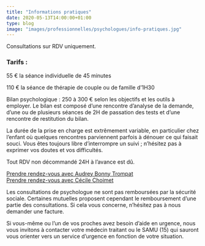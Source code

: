 ```yaml
---
title: "Informations pratiques"
date: 2020-05-13T14:00:00+01:00
type: blog
image: "images/professionnelles/psychologues/info-pratiques.jpg"
---
```


Consultations sur RDV uniquement.

### Tarifs :

55 € la séance individuelle de 45 minutes

<!--more-->

110 € la séance de thérapie de couple ou de famille d’1H30

Bilan psychologique : 250 à 300 € selon les objectifs et les outils à employer. Le bilan est composé d’une rencontre d’analyse de la demande, d’une ou de plusieurs séances de 2H de passation des tests et d’une rencontre de restitution du bilan.

La durée de la prise en charge est extrêmement variable, en particulier chez l’enfant où quelques rencontres parviennent parfois à dénouer ce qui faisait souci. Vous êtes toujours libre d’interrompre un suivi ; n’hésitez pas à exprimer vos doutes et vos difficultés.

Tout RDV non décommandé 24H à l’avance est dû.

<a class="" href="https://www.doctolib.fr/psychologue/lyon/audrey-bonny-trompat" title="Prendre rendez-vous" target="_blank"><i class="fa fa-calendar"></i> Prendre rendez-vous avec Audrey Bonny Trompat</a>
<br>
<a class="" href="https://www.doctolib.fr/psychologue/lyon/cecile-choimet" title="Prendre rendez-vous" target="_blank"><i class="fa fa-calendar"></i> Prendre rendez-vous avec Cécile Choimet</a>

Les consultations de psychologue ne sont pas remboursées par la sécurité sociale. Certaines mutuelles proposent cependant le remboursement d’une partie des consultations. Si cela vous concerne, n’hésitez pas à nous demander une facture.

Si vous-même ou l’un de vos proches avez besoin d’aide en urgence, nous vous invitons à contacter votre médecin traitant ou le SAMU (15) qui sauront vous orienter vers un service d’urgence en fonction de votre situation.
